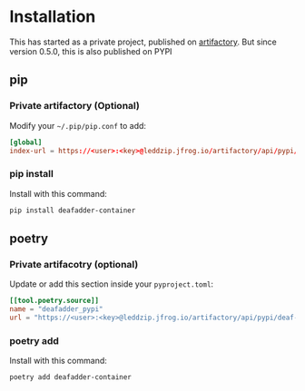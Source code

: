 # Installation

This has started as a private project, published on [artifactory](https://leddzip.jfrog.io/ui/packages/pypi:%2F%2Fdeafadder-container).
But since version 0.5.0, this is also published on PYPI

## pip

### Private artifactory (Optional)
Modify your `~/.pip/pip.conf` to add:

```toml
[global]
index-url = https://<user>:<key>@leddzip.jfrog.io/artifactory/api/pypi/deaf-adder-pypi/simple
```

### pip install
Install with this command:

```bash
pip install deafadder-container
```

## poetry

### Private artifacotry (optional)
Update or add this section inside your `pyproject.toml`:

```toml
[[tool.poetry.source]]
name = "deafadder_pypi"
url = "https://<user>:<key>@leddzip.jfrog.io/artifactory/api/pypi/deaf-adder-pypi/simple"
```

### poetry add
Install with this command:

```bash
poetry add deafadder-container
```
